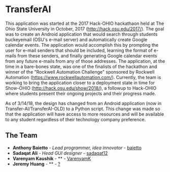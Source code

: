 # TransferAI

This application was started at the 2017 Hack-OHIO hackathaon held at The Ohio State University in October, 2017 (http://hack.osu.edu/2017/). The goal was to create an Android application that would search through students buckeyemail (OSU's e-mail server) and automatically create Google calendar events. The application would accomplish this by prompting the user for e-mail senders that should be included, learning the format of e-mails from these senders, and finally generating Google calendar events from any future e-mails from any of those addresses. The application, at the time in a bare-bones state, was one of the finalists of the hackathon and winner of the "Rockwell Automation Challenge" sponsored by Rockwell Automation (https://www.rockwellautomation.com/). Currently, the team is working to bring the application closer to a deployment state in time for Show-OHIO (http://hack.osu.edu/show/2018/), a followup to Hack-OHIO where students present their ongoing projects and their progress made. 

As of 3/14/18, the design has changed from an Android application (now in Transfer-AI/TransferAI-OLD) to a Python script. This change was made so that the application will have access to more resources and will be available to any student regardless of their technology company preference.

## The Team

* **Anthony Baietto** - *Lead programmer, idea innovator* - [baietto](https://github.com/baietto)
* **Sadaqat Ali** - *Head GUI designer* - [sadaqat12](https://github.com/sadaqat12)
* **Varenyam Kaushik** - ** - [VarenyamK](https://github.com/VarenyamK)
* **Jeremy Huang** - ** - [?](https://github.com/)

